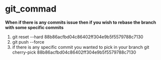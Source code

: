 # git_commad

**When if there is any commits issue then if you wish to rebase the branch with some specific commits**
1. git reset --hard 88b86acfbd04c86402ff304e9b5f5579788c7130
2. git push --force
3. if there is any specific commit you wanted to pick in your branch
   git cherry-pick 88b86acfbd04c86402ff304e9b5f5579788c7130
